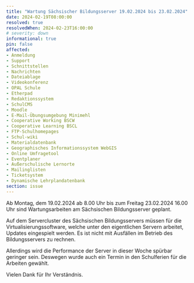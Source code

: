 ```yaml
---
title: "Wartung Sächsischer Bildungsserver 19.02.2024 bis 23.02.2024"
date: 2024-02-19T08:00:00
resolved: true
resolvedWhen: 2024-02-23T16:00:00
# severity: down
informational: true
pin: false 
affected:
- Anmeldung
- Support
- Schnittstellen
- Nachrichten
- Dateiablage
- Videokonferenz
- OPAL Schule
- Etherpad
- Redaktionssystem
- SchulCMS
- Moodle
- E-Mail-Übungsumgebung Minimehl
- Cooperative Working BSCW
- Cooperative Learning BSCL
- FTP-Schulhomepages
- Schul-wiki
- Materialdatenbank
- Geographisches Informationssystem WebGIS
- Online Umfragetool
- Eventplaner
- Außerschulische Lernorte
- Mailinglisten
- Ticketsystem
- Dynamische Lehrplandatenbank
section: issue
---
```


Ab Montag, dem 19.02.2024 ab 8.00 Uhr bis zum Freitag 23.02.2024 16.00 Uhr sind Wartungsarbeiten am Sächsischen Bildungsserver geplant.

Auf dem Servercluster des Sächsischen Bildungsservers müssen für die Virtualisierungssoftware, welche unter den eigentlichen Servern arbeitet, Updates eingespielt werden. Es ist nicht mit Ausfällen im Betrieb des Bildungsservers zu rechnen.

Allerdings wird die Performance der Server in dieser Woche spürbar geringer sein. Deswegen wurde auch ein Termin in den Schulferien für die Arbeiten gewählt.

Vielen Dank für Ihr Verständnis.
